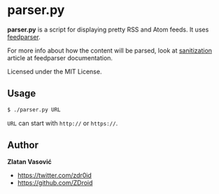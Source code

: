 # parser.py

**parser.py** is a script for displaying pretty RSS and Atom feeds. It uses
[feedparser](http://code.google.com/p/feedparser/).

For more info about how the content will be parsed, look at
[sanitization](http://pythonhosted.org/feedparser/html-sanitization.html)
article at feedparser documentation.

Licensed under the MIT License.

## Usage

```bash
$ ./parser.py URL
```

`URL` can start with `http://` or `https://`.

## Author

**Zlatan Vasović**

* <https://twitter.com/zdr0id>
* <https://github.com/ZDroid>